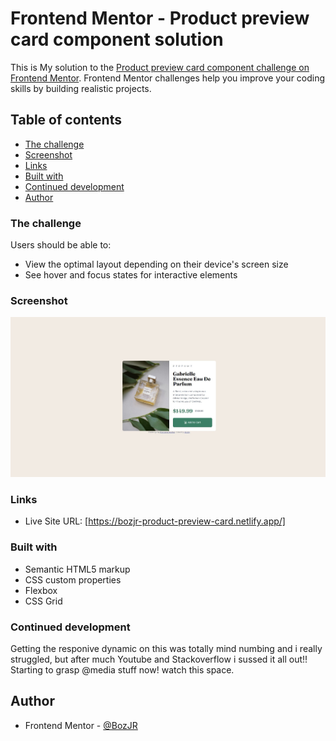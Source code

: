 # Frontend Mentor - Product preview card component solution

This is My solution to the [Product preview card component challenge on Frontend Mentor](https://www.frontendmentor.io/challenges/product-preview-card-component-GO7UmttRfa). Frontend Mentor challenges help you improve your coding skills by building realistic projects. 

## Table of contents

  - [The challenge](#the-challenge)
  - [Screenshot](#screenshot)
  - [Links](#links)
  - [Built with](#built-with)
  - [Continued development](#continued-development)
  - [Author](#author)


### The challenge

Users should be able to:

- View the optimal layout depending on their device's screen size
- See hover and focus states for interactive elements


### Screenshot

![](./completion%20pic/product-preview-card-screenshot.jpeg)


### Links

- Live Site URL: [https://bozjr-product-preview-card.netlify.app/]


### Built with

- Semantic HTML5 markup
- CSS custom properties
- Flexbox
- CSS Grid


### Continued development

Getting the responive dynamic on this was totally mind numbing and i really struggled, but after much Youtube and Stackoverflow i sussed it all out!! Starting to grasp @media stuff now! watch this space. 

## Author

- Frontend Mentor - [@BozJR](https://www.frontendmentor.io/profile/BozJR)

